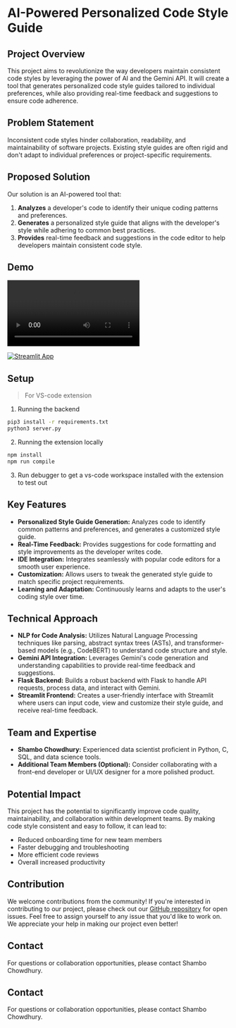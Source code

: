 # AI-Powered Personalized Code Style Guide

## Project Overview

This project aims to revolutionize the way developers maintain consistent code styles by leveraging the power of AI and the Gemini API. It will create a tool that generates personalized code style guides tailored to individual preferences, while also providing real-time feedback and suggestions to ensure code adherence.

## Problem Statement

Inconsistent code styles hinder collaboration, readability, and maintainability of software projects. Existing style guides are often rigid and don't adapt to individual preferences or project-specific requirements.

## Proposed Solution

Our solution is an AI-powered tool that:

1.  **Analyzes** a developer's code to identify their unique coding patterns and preferences.
2.  **Generates** a personalized style guide that aligns with the developer's style while adhering to common best practices.
3.  **Provides** real-time feedback and suggestions in the code editor to help developers maintain consistent code style.

## Demo
<video controls>
    <source src="assets/beta_demo_video.mov" type="video/mp4">
    Your browser does not support the video tag. ![click here](assets/beta_demo_video.mov)
</video>

[![Streamlit App](https://img.shields.io/badge/Streamlit-FF4B4B?style=for-the-badge&logo=Streamlit&logoColor=white)](https://ai-styleguide.streamlit.app)

## Setup
 > For VS-code extension
1. Running the backend
```bash
pip3 install -r requirements.txt
python3 server.py
```
2. Running the extension locally
```bash
npm install
npm run compile
```
3. Run debugger to get a vs-code workspace installed with the extension to test out 

## Key Features

*   **Personalized Style Guide Generation:**  Analyzes code to identify common patterns and preferences, and generates a customized style guide.
*   **Real-Time Feedback:**  Provides suggestions for code formatting and style improvements as the developer writes code.
*   **IDE Integration:**  Integrates seamlessly with popular code editors for a smooth user experience.
*   **Customization:**  Allows users to tweak the generated style guide to match specific project requirements.
*   **Learning and Adaptation:**  Continuously learns and adapts to the user's coding style over time.

## Technical Approach

*   **NLP for Code Analysis:** Utilizes Natural Language Processing techniques like parsing, abstract syntax trees (ASTs), and transformer-based models (e.g., CodeBERT) to understand code structure and style.
*   **Gemini API Integration:**  Leverages Gemini's code generation and understanding capabilities to provide real-time feedback and suggestions.
*   **Flask Backend:**  Builds a robust backend with Flask to handle API requests, process data, and interact with Gemini.
*   **Streamlit Frontend:**  Creates a user-friendly interface with Streamlit where users can input code, view and customize their style guide, and receive real-time feedback.


## Team and Expertise

*   **Shambo Chowdhury:** Experienced data scientist proficient in Python, C, SQL, and data science tools.
*   **Additional Team Members (Optional):** Consider collaborating with a front-end developer or UI/UX designer for a more polished product.

## Potential Impact

This project has the potential to significantly improve code quality, maintainability, and collaboration within development teams. By making code style consistent and easy to follow, it can lead to:

*   Reduced onboarding time for new team members
*   Faster debugging and troubleshooting
*   More efficient code reviews
*   Overall increased productivity

## Contribution

We welcome contributions from the community! If you're interested in contributing to our project, please check out our [GitHub repository](https://github.com/your-repo) for open issues. Feel free to assign yourself to any issue that you'd like to work on. We appreciate your help in making our project even better!

## Contact
For questions or collaboration opportunities, please contact Shambo Chowdhury.


## Contact

For questions or collaboration opportunities, please contact Shambo Chowdhury.

